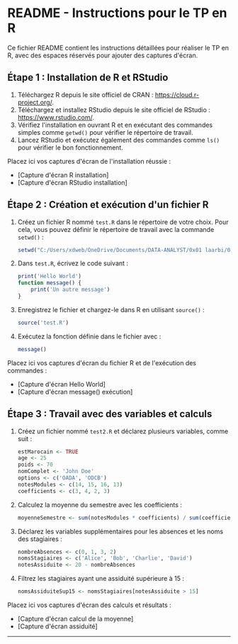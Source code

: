 # README - Instructions pour le TP en R

Ce fichier README contient les instructions détaillées pour réaliser le TP en R, avec des espaces réservés pour ajouter des captures d'écran.

## Étape 1 : Installation de R et RStudio
1. Téléchargez R depuis le site officiel de CRAN : https://cloud.r-project.org/.
2. Téléchargez et installez RStudio depuis le site officiel de RStudio : https://www.rstudio.com/.
3. Vérifiez l'installation en ouvrant R et en exécutant des commandes simples comme `getwd()` pour vérifier le répertoire de travail.
4. Lancez RStudio et exécutez également des commandes comme `ls()` pour vérifier le bon fonctionnement.

Placez ici vos captures d'écran de l'installation réussie :
- [Capture d'écran R installation]
- [Capture d'écran RStudio installation]

## Étape 2 : Création et exécution d'un fichier R
1. Créez un fichier R nommé `test.R` dans le répertoire de votre choix. Pour cela, vous pouvez définir le répertoire de travail avec la commande `setwd()` :
   ```r
   setwd("C:/Users/xdweb/OneDrive/Documents/DATA-ANALYST/0x01 laarbi/0x02 Tps/0x02 TP 1")
   ```
2. Dans `test.R`, écrivez le code suivant :
   ```r
   print('Hello World')
   function message() {
       print('Un autre message')
   }
   ```
3. Enregistrez le fichier et chargez-le dans R en utilisant `source()` :
   ```r
   source('test.R')
   ```
4. Exécutez la fonction définie dans le fichier avec :
   ```r
   message()
   ```

Placez ici vos captures d'écran du fichier R et de l'exécution des commandes :
- [Capture d'écran Hello World]
- [Capture d'écran message() exécution]

## Étape 3 : Travail avec des variables et calculs
1. Créez un fichier nommé `test2.R` et déclarez plusieurs variables, comme suit :
   ```r
   estMarocain <- TRUE
   age <- 25
   poids <- 70
   nomComplet <- 'John Doe'
   options <- c('OADA', 'ODCB')
   notesModules <- c(14, 15, 16, 13)
   coefficients <- c(3, 4, 2, 3)
   ```
2. Calculez la moyenne du semestre avec les coefficients :
   ```r
   moyenneSemestre <- sum(notesModules * coefficients) / sum(coefficients)
   ```
3. Déclarez les variables supplémentaires pour les absences et les noms des stagiaires :
   ```r
   nombreAbsences <- c(0, 1, 3, 2)
   nomsStagiaires <- c('Alice', 'Bob', 'Charlie', 'David')
   notesAssiduite <- 20 - nombreAbsences
   ```
4. Filtrez les stagiaires ayant une assiduité supérieure à 15 :
   ```r
   nomsAssiduiteSup15 <- nomsStagiaires[notesAssiduite > 15]
   ```

Placez ici vos captures d'écran des calculs et résultats :
- [Capture d'écran calcul de la moyenne]
- [Capture d'écran assiduité]

---